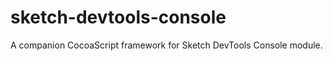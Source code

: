 sketch-devtools-console
=======================

A companion CocoaScript framework for Sketch DevTools Console module.
